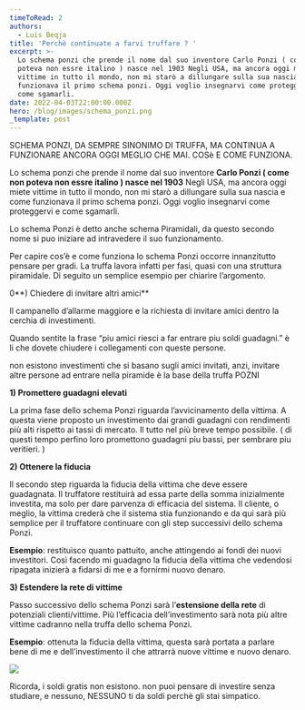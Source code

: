 ```yaml
---
timeToRead: 2
authors:
  - Luis Beqja
title: 'Perchè continuate a farvi truffare ? '
excerpt: >-
  Lo schema ponzi che prende il nome dal suo inventore Carlo Ponzi ( come non
  poteva non essre italino ) nasce nel 1903 Negli USA, ma ancora oggi miete
  vittime in tutto il mondo, non mi starò a dillungare sulla sua nascia e come
  funzionava il primo schema ponzi. Oggi voglio insegnarvi come proteggervi e
  come sgamarli.
date: 2022-04-03T22:00:00.000Z
hero: /blog/images/schema_ponzi.png
_template: post
---
```


SCHEMA PONZI, DA SEMPRE SINONIMO DI TRUFFA, MA CONTINUA A FUNZIONARE ANCORA OGGI MEGLIO CHE MAI. COSè E COME FUNZIONA.

Lo schema ponzi che prende il nome dal suo inventore **Carlo Ponzi ( come non poteva non essre italino ) nasce nel 1903** Negli USA, ma ancora oggi miete vittime in tutto il mondo, non mi starò a dillungare sulla sua nascia e come funzionava il primo schema ponzi. Oggi voglio insegnarvi come proteggervi e come sgamarli.

Lo schema Ponzi è detto anche schema Piramidali, da questo secondo nome si puo iniziare ad intravedere il suo funzionamento.

Per capire cos’è e come funziona lo schema Ponzi occorre innanzitutto pensare per gradi. La truffa lavora infatti per fasi, quasi con una struttura piramidale. Di seguito un semplice esempio per chiarire l’argomento.

0**) Chiedere di invitare altri amici**

Il campanello d’allarme maggiore e la richiesta di invitare amici dentro la cerchia di investimenti.

Quando sentite la frase “piu amici riesci a far entrare piu soldi guadagni.” è li che dovete chiudere i collegamenti con queste persone.

non esistono investimenti che si basano sugli amici invitati, anzi, invitare altre persone ad entrare nella piramide è la base della truffa POZNI

**1) Promettere guadagni elevati**

La prima fase dello schema Ponzi riguarda l’avvicinamento della vittima. A questa viene proposto un investimento dai grandi guadagni con rendimenti più alti rispetto ai tassi di mercato. Il tutto nel più breve tempo possibile. ( di questi tempo perfino loro promettono guadagni piu bassi, per sembrare piu veritieri. )

**2) Ottenere la fiducia**

Il secondo step riguarda la fiducia della vittima che deve essere guadagnata. Il truffatore restituirà ad essa parte della somma inizialmente investita, ma solo per dare parvenza di efficacia del sistema. Il cliente, o meglio, la vittima crederà che il sistema stia funzionando e da qui sarà più semplice per il truffatore continuare con gli step successivi dello schema Ponzi.

**Esempio**: restituisco quanto pattuito, anche attingendo ai fondi dei nuovi investitori. Così facendo mi guadagno la fiducia della vittima che vedendosi ripagata inizierà a fidarsi di me e a fornirmi nuovo denaro.

**3) Estendere la rete di vittime**

Passo successivo dello schema Ponzi sarà l’**estensione della rete** di potenziali clienti/vittime. Più l’efficacia dell’investimento sarà nota più altre vittime cadranno nella truffa dello schema Ponzi.

**Esempio**: ottenuta la fiducia della vittima, questa sarà portata a parlare bene di me e dell’investimento il che attrarrà nuove vittime e nuovo denaro.

![](/images/scjhema_ponzi.jpg)

Ricorda, i soldi gratis non esistono. non puoi pensare di investire senza studiare, e nessuno, NESSUNO ti da soldi perchè gli stai simpatico.
